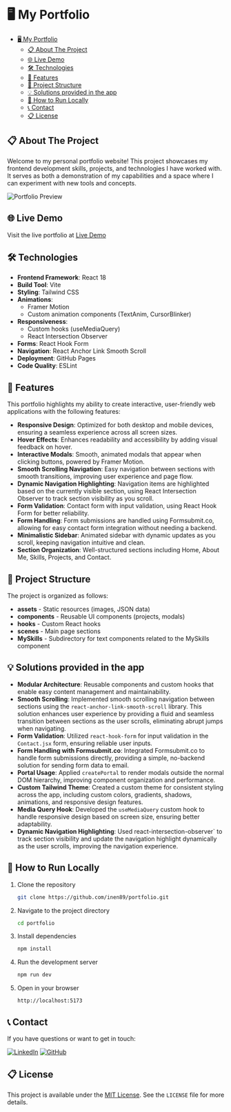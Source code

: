
# 🖥️ My Portfolio
- [🖥️ My Portfolio](#️-my-portfolio)
  - [📋 About The Project](#-about-the-project)
  - [🌐 Live Demo](#-live-demo)
  - [🛠️ Technologies](#️-technologies)
  - [📱 Features](#-features)
  - [🧩 Project Structure](#-project-structure)
  - [💡 Solutions provided in the app](#-solutions-provided-in-the-app)
  - [🚀 How to Run Locally](#-how-to-run-locally)
  - [📞 Contact](#-contact)
  - [📋 License](#-license)
## 📋 About The Project



Welcome to my personal portfolio website! This project showcases my frontend development skills, projects, and technologies I have worked with. It serves as both a demonstration of my capabilities and a space where I can experiment with new tools and concepts.

![Portfolio Preview](./src/assets/img/portfolio.gif)

## 🌐 Live Demo

Visit the live portfolio at [Live Demo](https://inen89.github.io/portfolio/)

## 🛠️ Technologies

- **Frontend Framework**: React 18
- **Build Tool**: Vite
- **Styling**: Tailwind CSS
- **Animations**: 
  - Framer Motion
  - Custom animation components (TextAnim, CursorBlinker)
- **Responsiveness**: 
  - Custom hooks (useMediaQuery)
  - React Intersection Observer
- **Forms**: React Hook Form
- **Navigation**: React Anchor Link Smooth Scroll
- **Deployment**: GitHub Pages
- **Code Quality**: ESLint
  
 ## 📱 Features
This portfolio highlights my ability to create interactive, user-friendly web applications with the following features:

- **Responsive Design**: Optimized for both desktop and mobile devices, ensuring a seamless experience across all screen sizes.
- **Hover Effects**: Enhances readability and accessibility by adding visual feedback on hover.
- **Interactive Modals**: Smooth, animated modals that appear when clicking buttons, powered by Framer Motion.
- **Smooth Scrolling Navigation**: Easy navigation between sections with smooth transitions, improving user experience and page flow.
- **Dynamic Navigation Highlighting**: Navigation items are highlighted based on the currently visible section, using React Intersection Observer to track section visibility as you scroll.
- **Form Validation**: Contact form with input validation, using React Hook Form for better reliability.
- **Form Handling**: Form submissions are handled using Formsubmit.co, allowing for easy contact form integration without needing a backend.
- **Minimalistic Sidebar**: Animated sidebar with dynamic updates as you scroll, keeping navigation intuitive and clean.
- **Section Organization**: Well-structured sections including Home, About Me, Skills, Projects, and Contact.

## 🧩 Project Structure

The project is organized as follows:

- **assets** - Static resources (images, JSON data)
- **components** - Reusable UI components (projects, modals)
- **hooks** - Custom React hooks
- **scenes** - Main page sections
- **MySkills** - Subdirectory for text components related to the MySkills component

## 💡 Solutions provided in the app

- **Modular Architecture**: Reusable components and custom hooks that enable easy content management and maintainability.
- **Smooth Scrolling**: Implemented smooth scrolling navigation between sections using the `react-anchor-link-smooth-scroll` library. This solution enhances user experience by providing a fluid and seamless transition between sections as the user scrolls, eliminating abrupt jumps when navigating.
- **Form Validation**: Utilized `react-hook-form` for input validation in the `Contact.jsx` form, ensuring reliable user inputs.
- **Form Handling with Formsubmit.co**: Integrated Formsubmit.co to handle form submissions directly, providing a simple, no-backend solution for sending form data to email.
- **Portal Usage**: Applied `createPortal` to render modals outside the normal DOM hierarchy, improving component organization and performance.
- **Custom Tailwind Theme**: Created a custom theme for consistent styling across the app, including custom colors, gradients, shadows, animations, and responsive design features.
- **Media Query Hook**: Developed the `useMediaQuery` custom hook to handle responsive design based on screen size, ensuring better adaptability.
- **Dynamic Navigation Highlighting**: Used react-intersection-observer` to track section visibility and update the navigation highlight dynamically as the user scrolls, improving the navigation experience.

## 🚀 How to Run Locally

1. Clone the repository
   ```bash
   git clone https://github.com/inen89/portfolio.git
   ```

2. Navigate to the project directory
   ```bash
   cd portfolio
   ```

3. Install dependencies
   ```bash
   npm install
   ```

4. Run the development server
   ```bash
   npm run dev
   ```

5. Open in your browser
   ```
   http://localhost:5173
   ```


## 📞 Contact

If you have questions or want to get in touch:

   [![LinkedIn](https://img.shields.io/badge/LinkedIn-0A66C2?style=for-the-badge&logo=linkedin&logoColor=white)](https://www.linkedin.com/in/glos/)     [![GitHub](https://img.shields.io/badge/GitHub-100000?style=for-the-badge&logo=github&logoColor=white)](https://github.com/inen89)

## 📋 License

This project is available under the [MIT License](./LICENSE). See the `LICENSE` file for more details.


